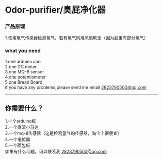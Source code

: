 # Odor-purifier/臭屁净化器
### 产品原理
1.使用氢气传感器检测氢气，若有氢气则用风扇吹走（因为屁里有部分氢气）    
### what you need
1.one arduino uno    
2.one DC motor    
3.one MQ-8 sensor   
4.one potentiometer    
5.one Bread Board   
if you have any problems,please send me email 2823790500@qq.com
********


## 你需要什么？
1.一个arduino板    
2.一个直流小马达    
3.一个mq-8传感器（这是检测氢气的传感器，淘宝上很便宜）    
4.一个电位器       
5.一个面包板    
如果有什么问题，可以联系我 2823790500@qq.com
